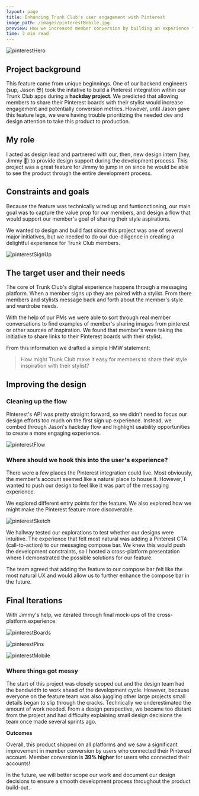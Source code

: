 ```yaml
---
layout: page
title: Enhancing Trunk Club's user engagement with Pinterest
image_path: /images/pinterestMobile.jpg
preview: How we increased member conversion by building an experience for members to share their style aspirations.
time: 3 min read
---
```


![pinterestHero](/images/pinterestHero.jpg)

## Project background

This feature came from unique beginnings. One of our backend engineers (sup, Jason 😎) took the initative to build a Pinterest integration within our Trunk Club apps during a **hackday project**. We predicted that allowing members to share their Pinterest boards with their stylist would increase engagement and potentially conversion metrics. However, until Jason gave this feature legs, we were having trouble prioritizing the needed dev and design attention to take this product to production.

## My role

I acted as design lead and partnered with our, then, new design intern (hey, Jimmy 🤗) to provide design support during the development process. This project was a great feature for Jimmy to jump in on since he would be able to see the product through the entire development process.

## Constraints and goals

Because the feature was technically wired up and funtionctioning, our main goal was to capture the value prop for our members, and design a flow that would support our member's goal of sharing their style aspirations.

 We wanted to design and build fast since this project was one of several major initiatives, but we needed to do our due-diligence in creating a delightful experience for Trunk Club members.

![pinterestSignUp](/images/pinterestSignUp.png)



## The target user and their needs

The core of Trunk Club's digital experience happens through a messaging platform. When a member signs up they are paired with a stylist. From there members and stylists message back and forth about the member's style and wardrobe needs.

With the help of our PMs we were able to sort through real member conversations to find examples of member's sharing images from pinterest or other sources of inspiration. We found that member's were taking the initiative to share links to their Pinterest boards with their stylist.

From this information we drafted a simple HMW statement:

> How might Trunk Club make it easy for members to share their style inspiration with their stylist?



## Improving the design

### Cleaning up the flow

Pinterest's API was pretty straight forward, so we didn't need to focus our design efforts too much on the first sign up experience. Instead, we combed through Jason's hackday flow and highlight usability opportunities to create a more engaging experience.

![pinterestFlow](/images/pinterestFlow.jpg)



### Where should we hook this into the user's experience?

There were a few places the Pinterest integration could live. Most obviously, the member's account seemed like a natural place to house it. However, I wanted to push our design to feel like it was part of the messaging experience.

We explored different entry points for the feature. We also explored how we might make the Pinterest feature more discoverable.

![pinterestSketch](/images/pinterestSketch.jpg)

We hallway tested our explorations to test whether our designs were intuitive. The experience that felt most natural was adding a Pinterest CTA (call-to-action) to our messaging compose bar. We knew this would push the development constraints, so I hosted a cross-platform presentation where I demonstrated the possible solutions for our feature.

The team agreed that adding the feature to our compose bar felt like the most natural UX and would allow us to further enhance the compose bar in the future.



## Final Iterations

With Jimmy's help, we iterated through final mock-ups of the cross-platform experience.

![pinterestBoards](/images/pinterestBoards.jpg)

![pinterestPins](/images/pinterestPins.jpg)

![pinterestMobile](/images/pinterestMobile.jpg)



### Where things got messy

The start of this project was closely scoped out and the design team had the bandwidth to work ahead of the development cycle. However, because everyone on the feature team was also juggling other large projects small details began to slip through the cracks. Technically we underestimated the amount of work needed. From a design perspective, we became too distant from the project and had difficulty explaining small design decisions the team once made several sprints ago.



**Outcomes**

Overall, this product shipped on all platforms and we saw a significant improvement in member conversion by users who connected their Pinterest account. Member conversion is **39% higher** for users who connected their accounts!

In the future, we will better scope our work and document our design decisions to ensure a smooth development process throughout the product build-out.
